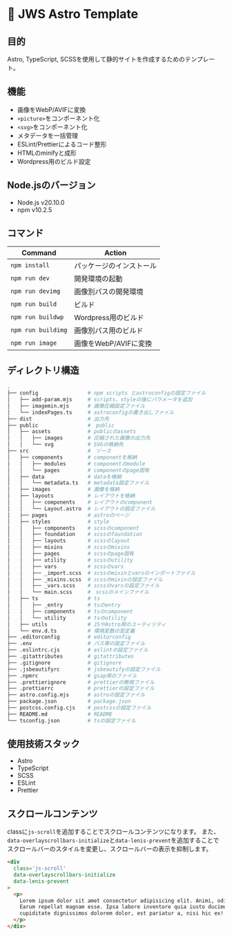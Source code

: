 # 🚀 JWS Astro Template

## 目的

Astro, TypeScript, SCSSを使用して静的サイトを作成するためのテンプレート。

## 機能

- 画像をWebP/AVIFに変換
- `<picture>`をコンポーネント化
- `<svg>`をコンポーネント化
- メタデータを一括管理
- ESLint/Prettierによるコード整形
- HTMLのminifyと成形
- Wordpress用のビルド設定

## Node.jsのバージョン

- Node.js v20.10.0
- npm v10.2.5

## コマンド

| Command           | Action                             |
| ---------------   | ---------------------------------- |
| `npm install`     | パッケージのインストール                 |
| `npm run dev`     | 開発環境の起動                         |
| `npm run devimg`  | 画像別パスの開発環境                    |
| `npm run build`   | ビルド                               |
| `npm run buildwp` | Wordpress用のビルド                   |
| `npm run buildimg` | 画像別パス用のビルド                   |
| `npm run image`   | 画像をWebP/AVIFに変換                 |

## ディレクトリ構造

```bash
.
├── config                # npm scripts とastroconfigの設定ファイル
│   ├── add-param.mjs     # scripts、styleの後にパラメータを追加
│   ├── imagemin.mjs      # 画像圧縮設定ファイル
│   └── indexPages.ts     # astroconfigの書き出しファイル
├── dist                  # 出力先
├── public                #　public
│   ├── assets            # publicのassets
│   │   ├── images        # 圧縮された画像の出力先
│   │   └── svg           # SVGの格納先
├── src                   #　ソース
│   ├── components        # componentを格納
│   │   ├── modules       # componentのmodule
│   │   └── pages         # componentのpage固有
│   ├── data              # dataを格納
│   │   └── metadata.ts   # metadata設定ファイル
│   ├── images            # 画像を格納
│   ├── layouts           # レイアウトを格納
│   │   ├── components    # レイアウトのcomponent
│   │   └── Layout.astro  # レイアウトの設定ファイル
│   ├── pages             # astroのページ
│   ├── styles            # style
│   │   ├── components    # scssのcomponent
│   │   ├── foundation    # scssのfaundation
│   │   ├── layouts       # scssのlayout
│   │   ├── mixins        # scssのmixins
│   │   ├── pages         # scssのpage固有
│   │   ├── utility       # scssのutility
│   │   ├── vars          # scssのvars
│   │   ├── _import.scss  # scssのmixinとvarsのインポートファイル
│   │   ├── _mixins.scss  # scssのmixinの設定ファイル
│   │   ├── _vars.scss    # scssのvarsの設定ファイル
│   │   └── main.scss     #　scssのメインファイル
│   ├── ts                # ts
│   │   ├── _entry        # tsのentry
│   │   ├── components    # tsのcomponent
│   │   └── utility       # tsのutility
│   ├── utils             # JSやAstro用のユーティリティ
│   └── env.d.ts          # 環境変数の型定義
├── .editorconfig         # editorconfig
├── .env                  # パス等の設定ファイル
├── .eslintrc.cjs         # eslintの設定ファイル
├── .gitattributes        # gitattributes
├── .gitignore            # gitignore
├── .jsbeautifyrc         # jsbeautifyの設定ファイル
├── .npmrc                # gsap用のファイル
├── .prettierignore       # prettierの無視ファイル
├── .prettierrc           # prettierの設定ファイル
├── astro.config.mjs      # astroの設定ファイル
├── package.json          # package.json
├── postcss.config.cjs    # postcssの設定ファイル
├── README.md             # README
└── tsconfig.json         # tsの設定ファイル
```

## 使用技術スタック

- Astro
- TypeScript
- SCSS
- ESLint
- Prettier

## スクロールコンテンツ

classに`js-scroll`を追加することでスクロールコンテンツになります。
また、`data-overlayscrollbars-initialize`と`data-lenis-prevent`を追加することでスクロールバーのスタイルを変更し、スクロールバーの表示を抑制します。

```html
<div
  class='js-scroll'
  data-overlayscrollbars-initialize
  data-lenis-prevent
>
  <p>
    Lorem ipsum dolor sit amet consectetur adipisicing elit. Animi, odit.
    Earum repellat magnam esse. Ipsa labore inventore quia iusto ducimus
    cupiditate dignissimos dolorem dolor, est pariatur a, nisi hic ex!
  </p>
</div>
```

